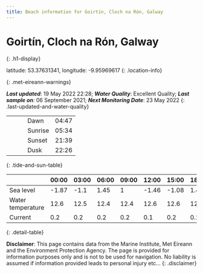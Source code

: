 ```yaml
---
title: Beach information for Goirtín, Cloch na Rón, Galway
---
```

# Goirtín, Cloch na Rón, Galway 
{: .h1-display}

latitude: 53.37631341, longitude: -9.95969617
{: .location-info}


{: .met-eireann-warnings}

___Last updated___: 19 May 2022 22:28; ___Water Quality___: Excellent Quality;
___Last sample on___: 06 September 2021; ___Next Monitoring Date___: 23 May 2022
{: .last-updated-and-water-quality}

|   |   |   |   |   |
|---|---|---|---|---|
|   |   |   | Dawn  | 04:47 |
|   |   |   | Sunrise  | 05:34 |
|   |   |   | Sunset  | 21:39 |
|   |   |   | Dusk  | 22:26 |
{: .tide-and-sun-table}

<div></div>

| | 00:00 | 03:00 | 06:00 | 09:00 | 12:00 | 15:00 | 18:00 | 21:00 |
|---|---|---|---|---|---|---|---|---|
| Sea level | -1.87 | -1.1 | 1.45 | 1| -1.46 | -1.08 | 1.42 | 1.33 |
| Water temperature | 12.6 | 12.5 | 12.4 | 12.4 | 12.6 | 12.6 | 12.6 | 12.6 |
| Current | 0.2 | 0.2 | 0.2 | 0.2 | 0.1| 0.2 | 0.2 | 0.2 |
{: .detail-table}

__Disclaimer__: This page contains data from the Marine Institute,
Met Eireann and the Environment Protection Agency. The page is provided for
information purposes only and is not to be used for navigation. No liability
is assumed if information provided leads to personal injury etc...
{: .disclaimer}